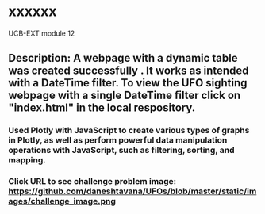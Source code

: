 # xxxxxx
UCB-EXT module 12

## Description: A webpage with a dynamic table was created successfully . It works as intended with a DateTime filter. To view the UFO sighting webpage with a single DateTime filter click on "index.html" in the local respository. 
### Used Plotly with JavaScript to create various types of graphs in Plotly, as well as perform powerful data manipulation operations with JavaScript, such as filtering, sorting, and mapping.

###
### Click URL to see challenge problem image: https://github.com/daneshtavana/UFOs/blob/master/static/images/challenge_image.png

